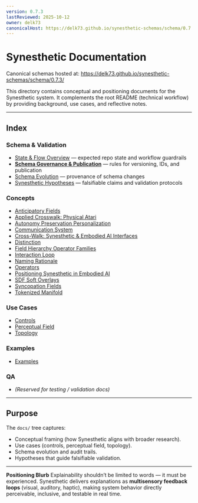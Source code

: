 ```yaml
---
version: 0.7.3
lastReviewed: 2025-10-12
owner: delk73
canonicalHost: https://delk73.github.io/synesthetic-schemas/schema/0.7.3/
---
```


# Synesthetic Documentation

Canonical schemas hosted at: https://delk73.github.io/synesthetic-schemas/schema/0.7.3/

This directory contains conceptual and positioning documents for the Synesthetic system.
It complements the root README (technical workflow) by providing background, use cases, and reflective notes.


---

## Index

### Schema & Validation
- [State & Flow Overview](state-flow.md) — expected repo state and workflow guardrails
- [**Schema Governance & Publication**](governance.md) — rules for versioning, IDs, and publication
- [Schema Evolution](schema_evolution.md) — provenance of schema changes
- [Synesthetic Hypotheses](hypotheses.md) — falsifiable claims and validation protocols

### Concepts
- [Anticipatory Fields](concepts/anticipatory_fields.md)
- [Applied Crosswalk: Physical Atari](concepts/applied_crosswalk_phy_atari.md)
- [Autonomy Preservation Personalization](concepts/autonomy_preservation_personalization.md)
- [Communication System](concepts/communication_system.md)
- [Cross-Walk: Synesthetic & Embodied AI Interfaces](concepts/crosswalk_perception_interfaces.md)
- [Distinction](concepts/distinction.md)
- [Field Hierarchy Operator Families](concepts/field_hierarchy_operator_families.md)
- [Interaction Loop](concepts/interaction_loop.md)
- [Naming Rationale](concepts/naming.md)
- [Operators](concepts/operators.md)
- [Positioning Synesthetic in Embodied AI](concepts/positioning_embodied.md)
- [SDF Soft Overlays](concepts/sdf_soft_overlays.md)
- [Syncopation Fields](concepts/syncopation_fields.md)
- [Tokenized Manifold](concepts/tokenized_manifold.md)

### Use Cases
- [Controls](use_cases/controls.md)
- [Perceptual Field](use_cases/perceptual_field.md)
- [Topology](use_cases/topology.md)

### Examples
- [Examples](../examples/README.md)

### QA
- *(Reserved for testing / validation docs)*

---

## Purpose

The `docs/` tree captures:
- Conceptual framing (how Synesthetic aligns with broader research).
- Use cases (controls, perceptual field, topology).
- Schema evolution and audit trails.
- Hypotheses that guide falsifiable validation.

---

**Positioning Blurb**
Explainability shouldn’t be limited to words — it must be experienced.
Synesthetic delivers explanations as **multisensory feedback loops** (visual, auditory, haptic),
making system behavior directly perceivable, inclusive, and testable in real time.
